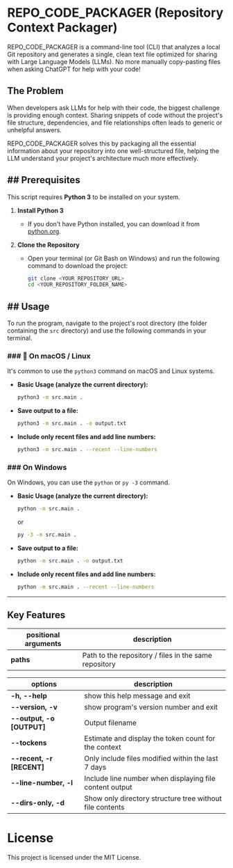 # REPO_CODE_PACKAGER (Repository Context Packager)

REPO_CODE_PACKAGER is a command-line tool (CLI) that analyzes a local Git repository and generates a single, clean text file optimized for sharing with Large Language Models (LLMs). No more manually copy-pasting files when asking ChatGPT for help with your code!

## The Problem

When developers ask LLMs for help with their code, the biggest challenge is providing enough context. Sharing snippets of code without the project's file structure, dependencies, and file relationships often leads to generic or unhelpful answers.

REPO_CODE_PACKAGER solves this by packaging all the essential information about your repository into one well-structured file, helping the LLM understand your project's architecture much more effectively.

## ## Prerequisites

This script requires **Python 3** to be installed on your system.

1.  **Install Python 3**
    -   If you don't have Python installed, you can download it from [python.org](https://www.python.org/downloads/).

2.  **Clone the Repository**
    -   Open your terminal (or Git Bash on Windows) and run the following command to download the project:
        ```bash
        git clone <YOUR_REPOSITORY_URL>
        cd <YOUR_REPOSITORY_FOLDER_NAME>
        ```

## ## Usage

To run the program, navigate to the project's root directory (the folder containing the `src` directory) and use the following commands in your terminal.

### ### 🍎 On macOS / Linux

It's common to use the `python3` command on macOS and Linux systems.

-   **Basic Usage (analyze the current directory):**
    ```bash
    python3 -m src.main .
    ```

-   **Save output to a file:**
    ```bash
    python3 -m src.main . -o output.txt
    ```

-   **Include only recent files and add line numbers:**
    ```bash
    python3 -m src.main . --recent --line-numbers
    ```


### ### On Windows

On Windows, you can use the `python` or `py -3` command.

-   **Basic Usage (analyze the current directory):**
    ```bash
    python -m src.main .
    ```
    or
    ```bash
    py -3 -m src.main .
    ```

-   **Save output to a file:**
    ```bash
    python -m src.main . -o output.txt
    ```

-   **Include only recent files and add line numbers:**
    ```bash
    python -m src.main . --recent --line-numbers
    ```

---

## Key Features

| positional arguments | description                                           |
| -------------------- | ----------------------------------------------------- |
| **paths**            | Path to the repository / files in the same repository |

| options                   | description                                                            |
| ------------------------- | ---------------------------------------------------------------------- |
| **-h, --help**            | show this help message and exit                                        |
| **--version, -v**         | show program's version number and exit                                 |
| **--output, -o [OUTPUT]** | Output filename                                                        |
| **--tockens**             | Estimate and display the token count for the context                   |
| **--recent, -r [RECENT]** | Only include files modified within the last 7 days                     |
| **--line-number, -l**     | Include line number when displaying file content output                |
| **--dirs-only, -d**       | Show only directory structure tree without file contents               |

# License
This project is licensed under the MIT License.

